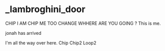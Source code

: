 # _lambroghini_door

CHIP
I AM CHIP
ME TOO
CHANGE
WHHERE ARE YOU GOING ?
This is me.

jonah has arrived


I'm all the way over here.
Chip
Chip2
Loop2